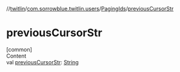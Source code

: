 //[twitlin](../../index.md)/[com.sorrowblue.twitlin.users](../index.md)/[PagingIds](index.md)/[previousCursorStr](previous-cursor-str.md)



# previousCursorStr  
[common]  
Content  
val [previousCursorStr](previous-cursor-str.md): [String](https://kotlinlang.org/api/latest/jvm/stdlib/kotlin/-string/index.html)  



